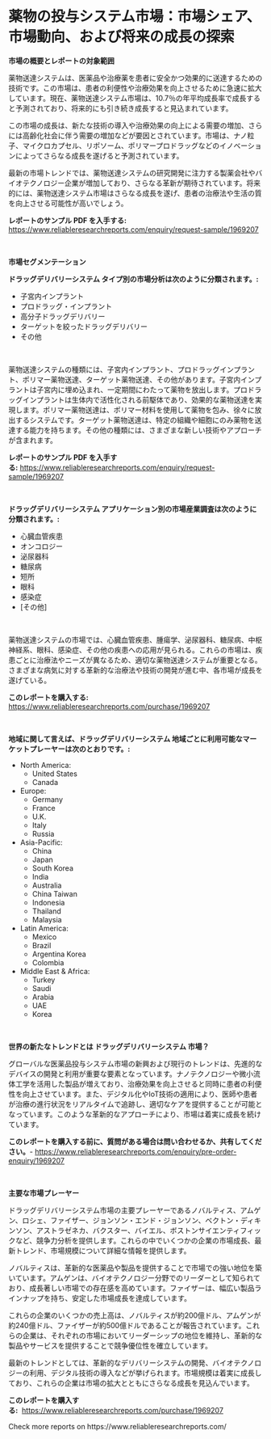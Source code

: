 <p><h1>薬物の投与システム市場：市場シェア、市場動向、および将来の成長の探索</h1></p><p><strong>市場の概要とレポートの対象範囲</strong></p>
<p><p>薬物送達システムは、医薬品や治療薬を患者に安全かつ効果的に送達するための技術です。この市場は、患者の利便性や治療効果を向上させるために急速に拡大しています。現在、薬物送達システム市場は、10.7％の年平均成長率で成長すると予測されており、将来的にも引き続き成長すると見込まれています。</p><p>この市場の成長は、新たな技術の導入や治療効果の向上による需要の増加、さらには高齢化社会に伴う需要の増加などが要因とされています。市場は、ナノ粒子、マイクロカプセル、リポソーム、ポリマープロドラッグなどのイノベーションによってさらなる成長を遂げると予測されています。</p><p>最新の市場トレンドでは、薬物送達システムの研究開発に注力する製薬会社やバイオテクノロジー企業が増加しており、さらなる革新が期待されています。将来的には、薬物送達システム市場はさらなる成長を遂げ、患者の治療法や生活の質を向上させる可能性が高いでしょう。</p></p>
<p><strong>レポートのサンプル PDF を入手する:</strong> <a href="https://www.reliableresearchreports.com/enquiry/request-sample/1969207">https://www.reliableresearchreports.com/enquiry/request-sample/1969207</a></p>
<p>&nbsp;</p>
<p><strong>市場セグメンテーション</strong></p>
<p><strong>ドラッグデリバリーシステム タイプ別の市場分析は次のように分類されます。:</strong></p>
<p><ul><li>子宮内インプラント</li><li>プロドラッグ・インプラント</li><li>高分子ドラッグデリバリー</li><li>ターゲットを絞ったドラッグデリバリー</li><li>その他</li></ul></p>
<p>&nbsp;</p>
<p><p>薬物送達システムの種類には、子宮内インプラント、プロドラッグインプラント、ポリマー薬物送達、ターゲット薬物送達、その他があります。子宮内インプラントは子宮内に埋め込まれ、一定期間にわたって薬物を放出します。プロドラッグインプラントは生体内で活性化される前駆体であり、効果的な薬物送達を実現します。ポリマー薬物送達は、ポリマー材料を使用して薬物を包み、徐々に放出するシステムです。ターゲット薬物送達は、特定の組織や細胞にのみ薬物を送達する能力を持ちます。その他の種類には、さまざまな新しい技術やアプローチが含まれます。</p></p>
<p><strong>レポートのサンプル PDF を入手する:</strong>&nbsp;<a href="https://www.reliableresearchreports.com/enquiry/request-sample/1969207">https://www.reliableresearchreports.com/enquiry/request-sample/1969207</a></p>
<p>&nbsp;</p>
<p><strong> ドラッグデリバリーシステム アプリケーション別の市場産業調査は次のように分類されます。:</strong></p>
<p><ul><li>心臓血管疾患</li><li>オンコロジー</li><li>泌尿器科</li><li>糖尿病</li><li>短所</li><li>眼科</li><li>感染症</li><li>[その他]</li></ul></p>
<p>&nbsp;</p>
<p><p>薬物送達システムの市場では、心臓血管疾患、腫瘍学、泌尿器科、糖尿病、中枢神経系、眼科、感染症、その他の疾患への応用が見られる。これらの市場は、疾患ごとに治療法やニーズが異なるため、適切な薬物送達システムが重要となる。さまざまな病気に対する革新的な治療法や技術の開発が進む中、各市場が成長を遂げている。</p></p>
<p><strong>このレポートを購入する:</strong>&nbsp; <a href="https://www.reliableresearchreports.com/purchase/1969207">https://www.reliableresearchreports.com/purchase/1969207</a></p>
<p>&nbsp;</p>
<p><strong>地域に関して言えば、ドラッグデリバリーシステム 地域ごとに利用可能なマーケットプレーヤーは次のとおりです。:</strong></p>
<p><ul>
    <li>
        North America:
        <ul>
            <li>United States</li>
            <li>Canada</li>
        </ul>
    </li>
    <li>
        Europe:
        <ul>
            <li>Germany</li>
            <li>France</li>
            <li>U.K.</li>
            <li>Italy</li>
            <li>Russia</li>
        </ul>
    </li>
    <li>
        Asia-Pacific:
        <ul>
            <li>China</li>
            <li>Japan</li>
            <li>South Korea</li>
            <li>India</li>
            <li>Australia</li>
            <li>China Taiwan</li>
            <li>Indonesia</li>
            <li>Thailand</li>
            <li>Malaysia</li>
        </ul>
    </li>
    <li>
        Latin America:
        <ul>
            <li>Mexico</li>
            <li>Brazil</li>
            <li>Argentina Korea</li>
            <li>Colombia</li>
        </ul>
    </li>
    <li>
        Middle East & Africa:
        <ul>
            <li>Turkey</li>
            <li>Saudi</li>
            <li>Arabia</li>
            <li>UAE</li>
            <li>Korea</li>
        </ul>
    </li>
    </ul></p>
<p>&nbsp;</p>
<p><strong>世界の新たなトレンドとは ドラッグデリバリーシステム 市場？</strong></p>
<p><p>グローバルな医薬品投与システム市場の新興および現行のトレンドは、先進的なデバイスの開発と利用が重要な要素となっています。ナノテクノロジーや微小流体工学を活用した製品が増えており、治療効果を向上させると同時に患者の利便性を向上させています。また、デジタル化やIoT技術の適用により、医師や患者が治療の進行状況をリアルタイムで追跡し、適切なケアを提供することが可能となっています。このような革新的なアプローチにより、市場は着実に成長を続けています。</p></p>
<p><strong>このレポートを購入する前に、質問がある場合は問い合わせるか、共有してください。</strong>- <a href="https://www.reliableresearchreports.com/enquiry/pre-order-enquiry/1969207">https://www.reliableresearchreports.com/enquiry/pre-order-enquiry/1969207</a></p>
<p>&nbsp;</p>
<p><strong>主要な市場プレーヤー</strong></p>
<p><p>ドラッグデリバリーシステム市場の主要プレーヤーであるノバルティス、アムゲン、ロシェ、ファイザー、ジョンソン・エンド・ジョンソン、ベクトン・ディキンソン、アストラゼネカ、バクスター、バイエル、ボストンサイエンティフィックなど、競争力分析を提供します。これらの中でいくつかの企業の市場成長、最新トレンド、市場規模について詳細な情報を提供します。</p><p>ノバルティスは、革新的な医薬品や製品を提供することで市場での強い地位を築いています。アムゲンは、バイオテクノロジー分野でのリーダーとして知られており、成長著しい市場での存在感を高めています。ファイザーは、幅広い製品ラインナップを持ち、安定した市場成長を達成しています。</p><p>これらの企業のいくつかの売上高は、ノバルティスが約200億ドル、アムゲンが約240億ドル、ファイザーが約500億ドルであることが報告されています。これらの企業は、それぞれの市場においてリーダーシップの地位を維持し、革新的な製品やサービスを提供することで競争優位性を確立しています。</p><p>最新のトレンドとしては、革新的なデリバリーシステムの開発、バイオテクノロジーの利用、デジタル技術の導入などが挙げられます。市場規模は着実に成長しており、これらの企業は市場の拡大とともにさらなる成長を見込んでいます。</p></p>
<p><strong>このレポートを購入する:</strong>&nbsp;&nbsp;<a href="https://www.reliableresearchreports.com/purchase/1969207">https://www.reliableresearchreports.com/purchase/1969207</a></p>
<p>Check more reports on https://www.reliableresearchreports.com/</p>